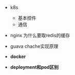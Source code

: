 - k8s

  - 基本控件
  - 通信
- nginx 为什么要取redis的缓存
- guava chache实现原理
- **docker**
- **deployment和pod区别**

